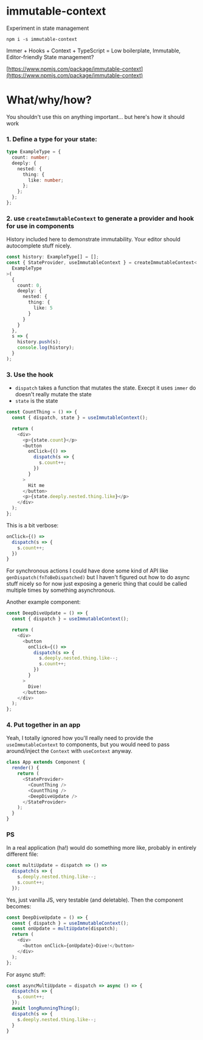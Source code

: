# immutable-context

Experiment in state management

`npm i -s immutable-context`

Immer + Hooks + Context + TypeScript = Low boilerplate, Immutable, Editor-friendly State management?

[https://www.npmjs.com/package/immutable-context](https://www.npmjs.com/package/immutable-context)

# What/why/how?

You shouldn't use this on anything important... but here's how it should work

### 1. Define a type for your state:

```typescript
type ExampleType = {
  count: number;
  deeply: {
    nested: {
      thing: {
        like: number;
      };
    };
  };
};
```

### 2. use `createImmutableContext` to generate a provider and hook for use in components

History included here to demonstrate immutability. Your editor should autocomplete stuff nicely.

```typescript
const history: ExampleType[] = [];
const { StateProvider, useImmutableContext } = createImmutableContext<
  ExampleType
>(
  {
    count: 0,
    deeply: {
      nested: {
        thing: {
          like: 5
        }
      }
    }
  },
  s => {
    history.push(s);
    console.log(history);
  }
);
```

### 3. Use the hook

- `dispatch` takes a function that mutates the state. Execpt it uses `immer` do doesn't really mutate the state
- `state` is the state

```typescript
const CountThing = () => {
  const { dispatch, state } = useImmutableContext();

  return (
    <div>
      <p>{state.count}</p>
      <button
        onClick={() =>
          dispatch(s => {
            s.count++;
          })
        }
      >
        Hit me
      </button>
      <p>{state.deeply.nested.thing.like}</p>
    </div>
  );
};
```

This is a bit verbose:

```typescript
onClick={() =>
  dispatch(s => {
    s.count++;
  })
}
```

For synchronous actions I could have done some kind of API like `genDispatch(fnToBeDispatched)` but I haven't figured out how to do async stuff nicely so for now just exposing a generic thing that could be called multiple times by something asynchronous.

Another example component:

```typescript
const DeepDiveUpdate = () => {
  const { dispatch } = useImmutableContext();

  return (
    <div>
      <button
        onClick={() =>
          dispatch(s => {
            s.deeply.nested.thing.like--;
            s.count++;
          })
        }
      >
        Dive!
      </button>
    </div>
  );
};
```

### 4. Put together in an app

Yeah, I totally ignored how you'll really need to provide the `useImmutableContext` to components, but you would need to pass around/inject the `Context` with `useContext` anyway.

```typescript
class App extends Component {
  render() {
    return (
      <StateProvider>
        <CountThing />
        <CountThing />
        <DeepDiveUpdate />
      </StateProvider>
    );
  }
}
```

### PS

In a real application (ha!) would do something more like, probably in entirely different file:

```typescript
const multiUpdate = dispatch => () =>
  dispatch(s => {
    s.deeply.nested.thing.like--;
    s.count++;
  });
```

Yes, just vanilla JS, very testable (and deletable). Then the component becomes:

```typescript
const DeepDiveUpdate = () => {
  const { dispatch } = useImmutableContext();
  const onUpdate = multiUpdate(dispatch);
  return (
    <div>
      <button onClick={onUpdate}>Dive!</button>
    </div>
  );
};
```

For async stuff:

```typescript
const asyncMultiUpdate = dispatch => async () => {
  dispatch(s => {
    s.count++;
  });
  await longRunningThing();
  dispatch(s => {
    s.deeply.nested.thing.like--;
  }
}
```
